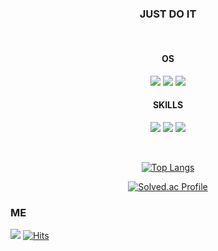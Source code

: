 <div align="center">
 
###  JUST DO IT

<br>

#### OS
<img src="https://img.shields.io/badge/Android-3DDC84?style=for-the-badge&logo=android&logoColor=white">
<img src="https://img.shields.io/badge/Linux-FCC624?style=for-the-badge&logo=linux&logoColor=black"> 
<img src="https://img.shields.io/badge/WSL-0a97f5?style=for-the-badge&logo=linux&logoColor=white"> 

#### SKILLS
<img src="https://img.shields.io/badge/java-007396?style=for-the-badge&logo=java&logoColor=white"> <img src="https://img.shields.io/badge/C-00599C?style=for-the-badge&logo=c&logoColor=white"> <img src="https://img.shields.io/badge/c++-00599C?style=for-the-badge&logo=c%2B%2B&logoColor=white">


<br>

[![Top Langs](https://github-readme-stats.vercel.app/api/top-langs/?username=yundoun)](https://github.com/anuraghazra/github-readme-stats)

[![Solved.ac Profile](http://mazassumnida.wtf/api/v2/generate_badge?boj=ehdns1133)](https://solved.ac/ehdns1133/)


</div>




### ME
<a href="https://www.instagram.com/_d._.oun/"><img src="https://img.shields.io/badge/Instagram-E4405F?style=flat-square&logo=instagram&logoColor=white"/></a>
[![Hits](https://hits.seeyoufarm.com/api/count/incr/badge.svg?url=https%3A%2F%2Fgithub.com%2Fgjbae121https%3A%2F%2Fgithub.com%2Fyundoun&count_bg=%2379C83D&title_bg=%23555555&icon=&icon_color=%23E7E7E7&title=hits&edge_flat=false)](https://github.com/yundoun)
